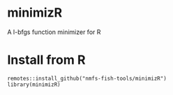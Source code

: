 # minimizR
A l-bfgs function minimizer for R

# Install from R

```
remotes::install_github("nmfs-fish-tools/minimizR")
library(minimizR)
```
